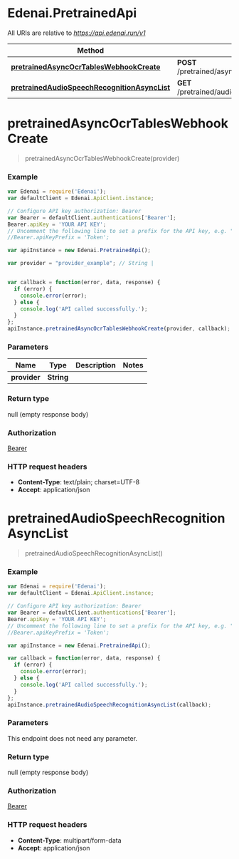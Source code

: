 # Edenai.PretrainedApi

All URIs are relative to *https://api.edenai.run/v1*

Method | HTTP request | Description
------------- | ------------- | -------------
[**pretrainedAsyncOcrTablesWebhookCreate**](PretrainedApi.md#pretrainedAsyncOcrTablesWebhookCreate) | **POST** /pretrained/async/ocr/tables/webhook/{provider} | 
[**pretrainedAudioSpeechRecognitionAsyncList**](PretrainedApi.md#pretrainedAudioSpeechRecognitionAsyncList) | **GET** /pretrained/audio/speech_recognition_async | 


<a name="pretrainedAsyncOcrTablesWebhookCreate"></a>
# **pretrainedAsyncOcrTablesWebhookCreate**
> pretrainedAsyncOcrTablesWebhookCreate(provider)





### Example
```javascript
var Edenai = require('Edenai');
var defaultClient = Edenai.ApiClient.instance;

// Configure API key authorization: Bearer
var Bearer = defaultClient.authentications['Bearer'];
Bearer.apiKey = 'YOUR API KEY';
// Uncomment the following line to set a prefix for the API key, e.g. "Token" (defaults to null)
//Bearer.apiKeyPrefix = 'Token';

var apiInstance = new Edenai.PretrainedApi();

var provider = "provider_example"; // String | 


var callback = function(error, data, response) {
  if (error) {
    console.error(error);
  } else {
    console.log('API called successfully.');
  }
};
apiInstance.pretrainedAsyncOcrTablesWebhookCreate(provider, callback);
```

### Parameters

Name | Type | Description  | Notes
------------- | ------------- | ------------- | -------------
 **provider** | **String**|  | 

### Return type

null (empty response body)

### Authorization

[Bearer](../README.md#Bearer)

### HTTP request headers

 - **Content-Type**: text/plain; charset=UTF-8
 - **Accept**: application/json

<a name="pretrainedAudioSpeechRecognitionAsyncList"></a>
# **pretrainedAudioSpeechRecognitionAsyncList**
> pretrainedAudioSpeechRecognitionAsyncList()





### Example
```javascript
var Edenai = require('Edenai');
var defaultClient = Edenai.ApiClient.instance;

// Configure API key authorization: Bearer
var Bearer = defaultClient.authentications['Bearer'];
Bearer.apiKey = 'YOUR API KEY';
// Uncomment the following line to set a prefix for the API key, e.g. "Token" (defaults to null)
//Bearer.apiKeyPrefix = 'Token';

var apiInstance = new Edenai.PretrainedApi();

var callback = function(error, data, response) {
  if (error) {
    console.error(error);
  } else {
    console.log('API called successfully.');
  }
};
apiInstance.pretrainedAudioSpeechRecognitionAsyncList(callback);
```

### Parameters
This endpoint does not need any parameter.

### Return type

null (empty response body)

### Authorization

[Bearer](../README.md#Bearer)

### HTTP request headers

 - **Content-Type**: multipart/form-data
 - **Accept**: application/json

